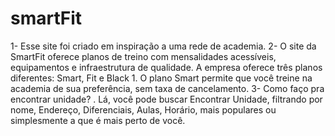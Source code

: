 # smartFit
1- Esse site foi criado em inspiração a uma rede de academia.
2- O site da SmartFit oferece planos de treino com mensalidades acessíveis, equipamentos e infraestrutura de qualidade. A empresa oferece três planos diferentes: Smart, Fit e Black 1. O plano Smart permite que você treine na academia de sua preferência, sem taxa de cancelamento.
3- Como faço pra encontrar unidade? . Lá, você pode buscar Encontrar Unidade, filtrando por nome, Endereço, Diferenciais, Aulas, Horário, mais populares ou simplesmente a que é mais perto de você.
